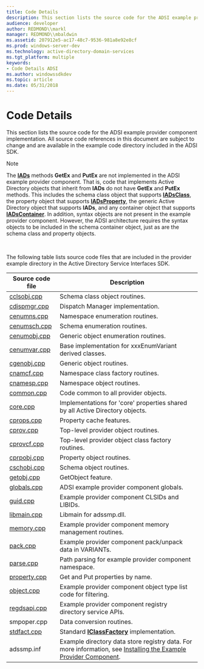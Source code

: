 ```yaml
---
title: Code Details
description: This section lists the source code for the ADSI example provider component implementation. All source code references in this document are subject to change and are available in the example code directory included in the ADSI SDK.
audience: developer
author: REDMOND\\markl
manager: REDMOND\\mbaldwin
ms.assetid: 207912e5-ac17-48c7-9536-981a8e92e8cf
ms.prod: windows-server-dev
ms.technology: active-directory-domain-services
ms.tgt_platform: multiple
keywords:
- Code Details ADSI
ms.author: windowssdkdev
ms.topic: article
ms.date: 05/31/2018
---
```


# Code Details

This section lists the source code for the ADSI example provider component implementation. All source code references in this document are subject to change and are available in the example code directory included in the ADSI SDK.

> [!Note]  
> The [**IADs**](/windows/desktop/api/Iads/nn-iads-iads) methods **GetEx** and **PutEx** are not implemented in the ADSI example provider component. That is, code that implements Active Directory objects that inherit from **IADs** do not have **GetEx** and **PutEx** methods. This includes the schema class object that supports [**IADsClass**](/windows/desktop/api/Iads/nn-iads-iadsclass), the property object that supports [**IADsProperty**](/windows/desktop/api/Iads/nn-iads-iadsproperty), the generic Active Directory object that supports **IADs**, and any container object that supports [**IADsContainer**](/windows/desktop/api/Iads/nn-iads-iadscontainer). In addition, syntax objects are not present in the example provider component. However, the ADSI architecture requires the syntax objects to be included in the schema container object, just as are the schema class and property objects.

 

The following table lists source code files that are included in the provider example directory in the Active Directory Service Interfaces SDK.



| Source code file                 | Description                                                                                                                                                       |
|----------------------------------|-------------------------------------------------------------------------------------------------------------------------------------------------------------------|
| [cclsobj.cpp](cclsobj-cpp.md)   | Schema class object routines.                                                                                                                                     |
| [cdispmgr.cpp](cdispmgr-cpp.md) | Dispatch Manager implementation.                                                                                                                                  |
| [cenumns.cpp](cenumns-cpp.md)   | Namespace enumeration routines.                                                                                                                                   |
| [cenumsch.cpp](cenumsch-cpp.md) | Schema enumeration routines.                                                                                                                                      |
| [cenumobj.cpp](cenumobj-cpp.md) | Generic object enumeration routines.                                                                                                                              |
| [cenumvar.cpp](cenumvar-cpp.md) | Base implementation for xxxEnumVariant derived classes.                                                                                                           |
| [cgenobj.cpp](cgenobj-cpp.md)   | Generic object routines.                                                                                                                                          |
| [cnamcf.cpp](cnamcf-cpp.md)     | Namespace class factory routines.                                                                                                                                 |
| [cnamesp.cpp](cnamesp-cpp.md)   | Namespace object routines.                                                                                                                                        |
| [common.cpp](common-cpp.md)     | Code common to all provider objects.                                                                                                                              |
| [core.cpp](core-cpp.md)         | Implementations for 'core' properties shared by all Active Directory objects.                                                                                     |
| [cprops.cpp](cprops-cpp.md)     | Property cache features.                                                                                                                                          |
| [cprov.cpp](cprov-cpp.md)       | Top-level provider object routines.                                                                                                                               |
| [cprovcf.cpp](cprovcf-cpp.md)   | Top-level provider object class factory routines.                                                                                                                 |
| [cprpobj.cpp](cprpobj-cpp.md)   | Property object routines.                                                                                                                                         |
| [cschobj.cpp](cschobj-cpp.md)   | Schema object routines.                                                                                                                                           |
| [getobj.cpp](getobj-cpp.md)     | GetObject feature.                                                                                                                                                |
| [globals.cpp](globals-cpp.md)   | ADSI example provider component globals.                                                                                                                          |
| [guid.cpp](guid-cpp.md)         | Example provider component CLSIDs and LIBIDs.                                                                                                                     |
| [libmain.cpp](libmain-cpp.md)   | Libmain for adssmp.dll.                                                                                                                                           |
| [memory.cpp](memory-cpp.md)     | Example provider component memory management routines.                                                                                                            |
| [pack.cpp](pack-cpp.md)         | Example provider component pack/unpack data in VARIANTs.                                                                                                          |
| [parse.cpp](parse-cpp.md)       | Path parsing for example provider component namespace.                                                                                                            |
| [property.cpp](property-cpp.md) | Get and Put properties by name.                                                                                                                                   |
| [object.cpp](object-cpp.md)     | Example provider component object type list code for filtering.                                                                                                   |
| [regdsapi.cpp](regdsapi-cpp.md) | Example provider component registry directory service APIs.                                                                                                       |
| smpoper.cpp                      | Data conversion routines.                                                                                                                                         |
| [stdfact.cpp](stdfact-cpp.md)   | Standard [**IClassFactory**](https://msdn.microsoft.com/en-us/library/ms694364(v=VS.85).aspx) implementation.                                                                                                  |
| adssmp.inf                       | Example directory data store registry data. For more information, see [Installing the Example Provider Component](installing-the-example-provider-component.md). |



 

 

 




